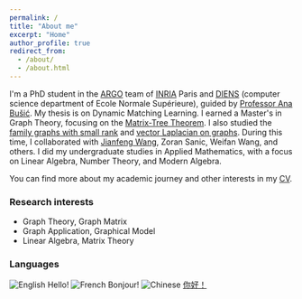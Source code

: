 ```yaml
---
permalink: /
title: "About me"
excerpt: "Home"
author_profile: true
redirect_from: 
  - /about/
  - /about.html
---
```


I'm a PhD student in the [ARGO](https://www.di.ens.fr/argo/) team of [INRIA](https://www.inria.fr) Paris and [DIENS](https://www.di.ens.fr/) (computer science department of Ecole Normale Supérieure), guided by [Professor Ana Bušić](https://www.di.ens.fr/~busic/). My thesis is on Dynamic Matching Learning. I earned a Master's in Graph Theory, focusing on the [Matrix-Tree Theorem](https://kns.cnki.net/kcms/detail/detail.aspx?dbcode=CDMD&filename=1023784641.nh). I also studied the [family graphs with small rank](http://ccj.pku.edu.cn/article/info?aid=356769604) and [vector Laplacian on graphs](https://arxiv.org/pdf/2312.05754.pdf). During this time, I collaborated with [Jianfeng Wang](https://www.researchgate.net/profile/Jianfeng-Wang-15), Zoran Sanic, Weifan Wang, and others. I did my undergraduate studies in Applied Mathematics, with a focus on Linear Algebra, Number Theory, and Modern Algebra.

You can find more about my academic journey and other interests in my [CV](http://shuligraph.github.io/files/CV_shuli.pdf).

### Research interests

* Graph Theory, Graph Matrix
* Graph Application, Graphical Model
* Linear Algebra, Matrix Theory

### Languages

 ![English](gb.png) Hello! 
 ![French](fr.png) Bonjour!
 ![Chinese](zh.png) [你好！](https://shuligraph.gitee.io/)
 
